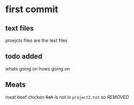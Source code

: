 # first commit

## text files
proejcts files are the text files


## todo added
whats going on
hows going on

## Meats
meat
beef
chicken
~~fish~~ is not in `project2.txt` so *REMOVED*